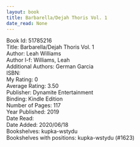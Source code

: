 ```yaml
---
layout: book
title: Barbarella/Dejah Thoris Vol. 1
date_read: None
---
```


Book Id: 51785216<br />
Title: Barbarella/Dejah Thoris Vol. 1<br />
Author: Leah Williams<br />
Author l-f: Williams, Leah<br />
Additional Authors: German Garcia<br />
ISBN: <br />
My Rating: 0<br />
Average Rating: 3.50<br />
Publisher: Dynamite Entertainment<br />
Binding: Kindle Edition<br />
Number of Pages: 117<br />
Year Published: 2019<br />
Date Read: <br />
Date Added: 2020/06/18<br />
Bookshelves: kupka-wstydu<br />
Bookshelves with positions: kupka-wstydu (#1623)<br />

